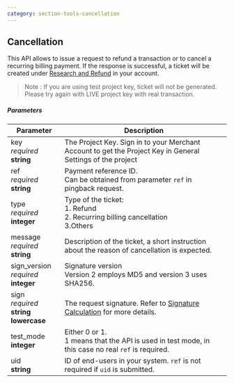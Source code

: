 ```yaml
---
category: section-tools-cancellation
---
```


## Cancellation

This API allows to issue a request to refund a transaction or to cancel a recurring billing payment. If the response is successful, a ticket will be created under [Research and Refund](https://api.paymentwall.com/developers/crm/tickets) in your account.
> Note : If you are using test project key, ticket will not be generated. Please try again with LIVE project key with real transaction.

##### Parameters

|Parameter|Description|
|---|---|
|key<br> *required*<br> **string**| The Project Key. Sign in to your Merchant Account to get the Project Key in General Settings of the project|
|ref<br> *required*<br> **string**| Payment reference ID.<br> Can be obtained from parameter ```ref``` in pingback request. |
|type<br> *required*<br> **integer**| Type of the ticket:<br> 1. Refund<br> 2. Recurring billing cancellation<br> 3.Others|
|message<br> *required*<br> **string**| Description of the ticket, a short instruction about the reason of cancellation is expected.|
|sign_version<br> *required*<br> **integer**| Signature version<br> Version 2 employs MD5 and version 3 uses SHA256.|
|sign<br> *required*<br> **string lowercase**|The request signature. Refer to [Signature Calculation](/signature-calculation) for more details.|
|test_mode <br> **integer**| Either 0 or 1.<br> 1 means that the API is used in test mode, in this case no real ```ref``` is required.|
|uid<br> **string**| ID of end-users in your system. ```ref``` is not required if ```uid``` is submitted.|

